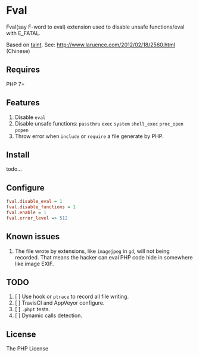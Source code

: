 Fval
=====================

Fval(say F-word to eval) extension used to disable unsafe functions/eval with E_FATAL.

Based on [taint](https://github.com/laruence/taint). See: http://www.laruence.com/2012/02/18/2560.html (Chinese)

## Requires
PHP 7+

## Features
1. Disable ``eval``
1. Disable unsafe functions: ``passthru`` ``exec`` ``system`` ``shell_exec`` ``proc_open`` ``popen``
1. Throw error when ``include`` or ``require`` a file generate by PHP.

## Install

todo...

## Configure
```ini
fval.disable_eval = 1
fval.disable_functions = 1
fval.enable = 1
fval.error_level => 512
```

## Known issues
1. The file wrote by extensions, like ``imagejpeg`` in ``gd``, will not being recorded. That means the hacker can eval PHP code hide in somewhere like image EXIF.

## TODO
1. [ ] Use hook or ``ptrace`` to record all file writing.
1. [ ] TravisCI and AppVeyor configure.
1. [ ] ``.phpt`` tests.
1. [ ] Dynamic calls detection.

## License

The PHP License